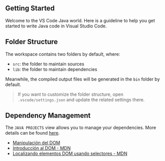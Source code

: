 ## Getting Started

Welcome to the VS Code Java world. Here is a guideline to help you get started to write Java code in Visual Studio Code.

## Folder Structure

The workspace contains two folders by default, where:

- `src`: the folder to maintain sources
- `lib`: the folder to maintain dependencies

Meanwhile, the compiled output files will be generated in the `bin` folder by default.

> If you want to customize the folder structure, open `.vscode/settings.json` and update the related settings there.

## Dependency Management

The `JAVA PROJECTS` view allows you to manage your dependencies. More details can be found [here](https://github.com/microsoft/vscode-java-dependency#manage-dependencies).

* [Manipulación del DOM](https://curriculum.laboratoria.la/es/topics/browser/02-dom/03-1-dom-methods-selection)
* [Introducción al DOM - MDN](https://developer.mozilla.org/es/docs/Web/API/Document_Object_Model/Introduction)
* [Localizando elementos DOM usando selectores - MDN](https://developer.mozilla.org/es/docs/Web/API/Document_object_model/Locating_DOM_elements_using_selectors)